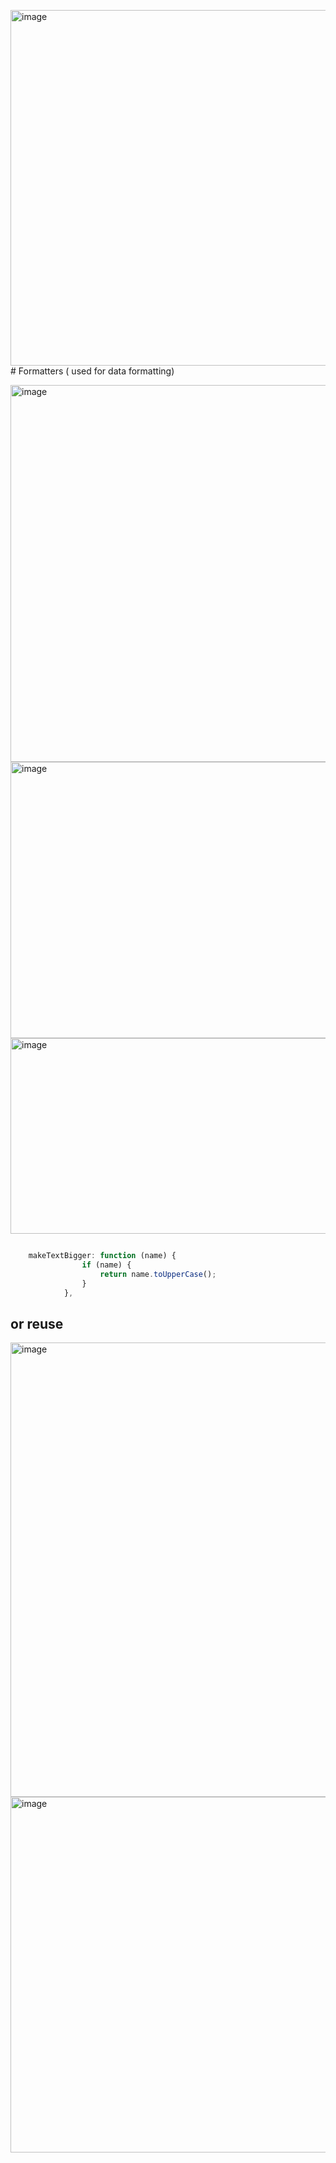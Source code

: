 <img width="1264" height="569" alt="image" src="https://github.com/user-attachments/assets/a2779de0-69e8-43f7-a4e2-506647b630bc" /># Formatters ( used for data formatting)


<img width="1188" height="603" alt="image" src="https://github.com/user-attachments/assets/b9e76e11-563f-4e30-b1e0-91c6d811c9e6" />

<img width="1465" height="442" alt="image" src="https://github.com/user-attachments/assets/21cb21b8-c664-4bc7-878d-def6fa1e01dc" />
<img width="1379" height="313" alt="image" src="https://github.com/user-attachments/assets/81d2607c-5545-4fcb-8a88-dd93bfaa5dc1" />


``` js

    makeTextBigger: function (name) {
                if (name) {
                    return name.toUpperCase();
                }
            },


```

## or reuse


<img width="1666" height="727" alt="image" src="https://github.com/user-attachments/assets/7f622d75-d8b1-43e4-92ba-8eed7cab04fd" />

<img width="1264" height="569" alt="image" src="https://github.com/user-attachments/assets/70b6cdba-0138-4616-87af-1cea60cadb2d" />
